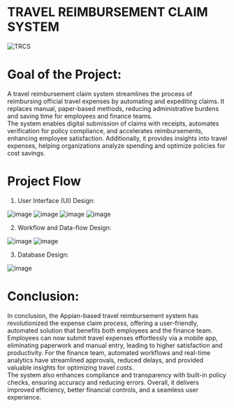 # TRAVEL REIMBURSEMENT CLAIM SYSTEM

![TRCS](https://github.com/user-attachments/assets/92726886-6ae0-4df1-972a-e33b2c4e516b)

# Goal of the Project:
A travel reimbursement claim system streamlines the process of reimbursing official travel expenses by automating and expediting claims. It replaces manual, paper-based methods, reducing administrative burdens and saving time for employees and finance teams.  
The system enables digital submission of claims with receipts, automates verification for policy compliance, and accelerates reimbursements, enhancing employee satisfaction. Additionally, it provides insights into travel expenses, helping organizations analyze spending and optimize policies for cost savings.

# Project Flow

1. User Interface (UI) Design:

![image](https://github.com/user-attachments/assets/d3bca40c-caeb-4679-a097-e1aace881654)
![image](https://github.com/user-attachments/assets/21942156-a35f-4afb-bf06-73951289eebd)
![image](https://github.com/user-attachments/assets/e5f636e0-1525-4540-9c9b-9bbec486e2c4)
![image](https://github.com/user-attachments/assets/1eb9aa87-d98c-44db-84d8-0e42144f8040)

2. Workflow and Data-flow Design:

![image](https://github.com/user-attachments/assets/a25f7043-9b2e-4b62-b199-5deb50b4934b)
![image](https://github.com/user-attachments/assets/233205a6-5ad4-4c70-a698-cd4d8db04303)

3. Database Design:
   
![image](https://github.com/user-attachments/assets/3b0a310c-1776-4d87-9433-eedc55892237)


# Conclusion:
In conclusion, the Appian-based travel reimbursement system has revolutionized the expense claim process, offering a user-friendly, automated solution that benefits both employees and the finance team.  
Employees can now submit travel expenses effortlessly via a mobile app, eliminating paperwork and manual entry, leading to higher satisfaction and productivity. For the finance team, automated workflows and real-time analytics have streamlined approvals, reduced delays, and provided valuable insights for optimizing travel costs.  
The system also enhances compliance and transparency with built-in policy checks, ensuring accuracy and reducing errors. Overall, it delivers improved efficiency, better financial controls, and a seamless user experience.



